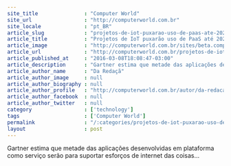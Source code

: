 ```yaml
---
site_title               : "Computer World"
site_url                 : "http://computerworld.com.br"
site_locale              : "pt_BR"
article_slug             : "projetos-de-iot-puxarao-uso-de-paas-ate-2020"
article_title            : "Projetos de IoT puxarão uso de PaaS até 2020"
article_image            : "http://computerworld.com.br/sites/beta.computerworld.com.br/files/news_articles/cloud_paas_plataforma.jpg"
article_url              : "http://computerworld.com.br/projetos-de-iot-puxarao-uso-de-paas-ate-2020"
article_published_at     : "2016-03-08T18:08:47-03:00"
article_description      : "Gartner estima que metade das aplicações desenvolvidas em plataforma como serviço serão para suportar esforços de internet das coisas..."
article_author_name      : "Da Redaçã"
article_author_image     : null
article_author_biography : null
article_author_profile   : "http://computerworld.com.br/autor/da-redacao"
article_author_facebook  : null
article_author_twitter   : null
category                 : ['technology']
tags                     : ['Computer World']
permalink                : "/:categories/projetos-de-iot-puxarao-uso-de-paas-ate-2020/"
layout                   : post
---
```


Gartner estima que metade das aplicações desenvolvidas em plataforma como serviço serão para suportar esforços de internet das coisas...

